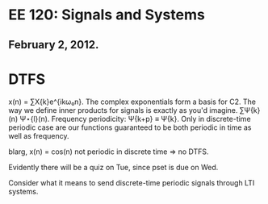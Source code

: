 EE 120: Signals and Systems
===========================
February 2, 2012.
-----------------

DTFS
====

x(n) = ∑X{k}e^{ikω₀n}. The complex exponentials form a basis for C2. The
way we define inner products for signals is exactly as you'd
imagine. ∑Ψ{k}(n) Ψ⋆{l}(n). Frequency periodicity: Ψ{k+p} ≡ Ψ{k}. Only in
discrete-time periodic case are our functions guaranteed to be both
periodic in time as well as frequency.

blarg, x(n) = cos(n) not periodic in discrete time ⇒ no DTFS.

Evidently there will be a quiz on Tue, since pset is due on Wed.

Consider what it means to send discrete-time periodic signals through
LTI systems.
